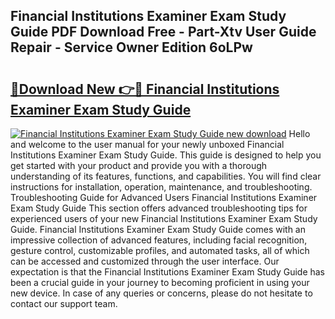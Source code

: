 ## Financial Institutions Examiner Exam Study Guide PDF Download Free - Part-Xtv User Guide Repair - Service Owner Edition 6oLPw

# <h2><a href="http://bc55494.oget.top/?id=Financial+Institutions+Examiner+Exam+Study+Guide">🔗Download New 👉🔴 Financial Institutions Examiner Exam Study Guide</a></h2>

[![Financial Institutions Examiner Exam Study Guide new download](https://i.imgur.com/5g1atiW.png)](http://bc55494.oget.top/?id=Financial+Institutions+Examiner+Exam+Study+Guide)
Hello and welcome to the user manual for your newly unboxed Financial Institutions Examiner Exam Study Guide. This guide is designed to help you get started with your product and provide you with a thorough understanding of its features, functions, and capabilities. You will find clear instructions for installation, operation, maintenance, and troubleshooting. Troubleshooting Guide for Advanced Users Financial Institutions Examiner Exam Study Guide This section offers advanced troubleshooting tips for experienced users of your new Financial Institutions Examiner Exam Study Guide. Financial Institutions Examiner Exam Study Guide comes with an impressive collection of advanced features, including facial recognition, gesture control, customizable profiles, and automated tasks, all of which can be accessed and customized through the user interface. Our expectation is that the Financial Institutions Examiner Exam Study Guide has been a crucial guide in your journey to becoming proficient in using your new device. In case of any queries or concerns, please do not hesitate to contact our support team.
